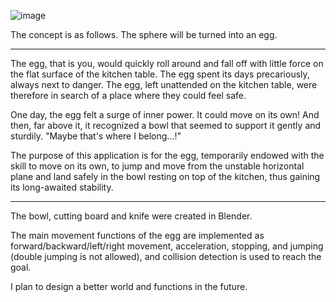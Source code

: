 ![image](https://github.com/mikio-kamura/bullet_egg/assets/50087797/331c0551-8074-45f9-9fb6-814de732760b)

The concept is as follows. The sphere will be turned into an egg.

----

The egg, that is you, would quickly roll around and fall off with little force on the flat surface of the kitchen table. 
The egg spent its days precariously, always next to danger. 
The egg, left unattended on the kitchen table, were therefore in search of a place where they could feel safe.

One day, the egg felt a surge of inner power.
It could move on its own!
And then, far above it, it recognized a bowl that seemed to support it gently and sturdily.
"Maybe that's where I belong...!"

The purpose of this application is for the egg, temporarily endowed with the skill to move on its own, to jump and move from the unstable horizontal plane and land safely in the bowl resting on top of the kitchen, thus gaining its long-awaited stability.

----

The bowl, cutting board and knife were created in Blender.

The main movement functions of the egg are implemented as forward/backward/left/right movement, acceleration, stopping, and jumping (double jumping is not allowed), and collision detection is used to reach the goal.

I plan to design a better world and functions in the future.

